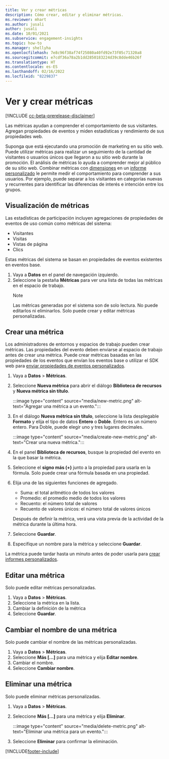 ```yaml
---
title: Ver y crear métricas
description: Cómo crear, editar y eliminar métricas.
ms.reviewer: mhart
ms.author: jusali
author: jusali
ms.date: 10/01/2021
ms.subservice: engagement-insights
ms.topic: how-to
ms.manager: shellyha
ms.openlocfilehash: 7e8c96f38af74f25080a40fd92e73f05c71320a8
ms.sourcegitcommit: e7cdf36a78a2b1dd2850183224d39c8dde46b26f
ms.translationtype: HT
ms.contentlocale: es-ES
ms.lasthandoff: 02/16/2022
ms.locfileid: "8229837"
---
```

# <a name="view-and-create-metrics"></a>Ver y crear métricas

[!INCLUDE [cc-beta-prerelease-disclaimer](includes/cc-beta-prerelease-disclaimer.md)]

Las métricas ayudan a comprender el comportamiento de sus visitantes. Agregan propiedades de eventos y miden estadísticas y rendimiento de sus propiedades web.  

Suponga que está ejecutando una promoción de marketing en su sitio web. Puede utilizar métricas para realizar un seguimiento de la cantidad de visitantes o usuarios únicos que llegaron a su sitio web durante la promoción. El análisis de métricas lo ayuda a comprender mejor al público de su sitio web. Combinar métricas con [dimensiones](dimensions.md) en un [informe personalizado](custom-reports.md) le permite medir el comportamiento para comprender a sus usuarios. Por ejemplo, puede separar a los visitantes en categorías nuevas y recurrentes para identificar las diferencias de interés e intención entre los grupos.

## <a name="view-metrics"></a>Visualización de métricas

Las estadísticas de participación incluyen agregaciones de propiedades de eventos de uso común como métricas del sistema: 

- Visitantes
- Visitas
- Vistas de página
- Clics

Estas métricas del sistema se basan en propiedades de eventos existentes en eventos base.

1. Vaya a **Datos** en el panel de navegación izquierdo. 
1. Seleccione la pestaña **Métricas** para ver una lista de todas las métricas en el espacio de trabajo. 
   > [!NOTE]
   > Las métricas generadas por el sistema son de solo lectura. No puede editarlos ni eliminarlos. Solo puede crear y editar métricas personalizadas.

## <a name="create-a-metric"></a>Crear una métrica

Los administradores de entornos y espacios de trabajo pueden crear métricas. Las propiedades del evento deben enviarse al espacio de trabajo antes de crear una métrica. Puede crear métricas basadas en las propiedades de los eventos que envían los eventos base o utilizar el SDK web para [enviar propiedades de eventos personalizados](advanced-SDK-implementation.md).

1. Vaya a **Datos** > **Métricas**.
1. Seleccione **Nueva métrica** para abrir el diálogo **Biblioteca de recursos** y **Nueva métrica sin título**.

   :::image type="content" source="media/new-metric.png" alt-text="Agregar una métrica a un evento.":::

1. En el diálogo **Nueva métrica sin título**, seleccione la lista desplegable **Formato** y elija el tipo de datos **Entero** o **Doble**. Entero es un número entero. Para Doble, puede elegir uno y tres lugares decimales.

   :::image type="content" source="media/create-new-metric.png" alt-text="Crear una nueva métrica.":::
   
5. En el panel **Biblioteca de recursos**, busque la propiedad del evento en la que basar la métrica.
6. Seleccione el **signo más (+)** junto a la propiedad para usarla en la fórmula. Solo puede crear una fórmula basada en una propiedad. 
7. Elija una de las siguientes funciones de agregado. 

   - Suma: el total aritmético de todos los valores 
   - Promedio: el promedio medio de todos los valores
   - Recuento: el número total de valores
   - Recuento de valores únicos: el número total de valores únicos

   Después de definir la métrica, verá una vista previa de la actividad de la métrica durante la última hora.

1. Seleccione **Guardar**. 
1. Especifique un nombre para la métrica y seleccione **Guardar**.

La métrica puede tardar hasta un minuto antes de poder usarla para [crear informes personalizados](custom-reports.md).

## <a name="edit-a-metric"></a>Editar una métrica

Solo puede editar métricas personalizadas.

1. Vaya a **Datos** > **Métricas**.
1. Seleccione la métrica en la lista.
1. Cambiar la definición de la métrica
1. Seleccione **Guardar**.

## <a name="change-the-name-of-a-metric"></a>Cambiar el nombre de una métrica

Solo puede cambiar el nombre de las métricas personalizadas.

1. Vaya a **Datos** > **Métricas**.
1. Seleccione **Más [...]** para una métrica y elija **Editar nombre**.
1. Cambiar el nombre. 
1. Seleccione **Cambiar nombre**.

## <a name="delete-a-metric"></a>Eliminar una métrica

Solo puede eliminar métricas personalizadas.

1. Vaya a **Datos** > **Métricas**.
1. Seleccione **Más [...]** para una métrica y elija **Eliminar**.

   :::image type="content" source="media/delete-metric.png" alt-text="Eliminar una métrica para un evento.":::

1. Seleccione **Eliminar** para confirmar la eliminación.



[!INCLUDE[footer-include](../includes/footer-banner.md)]
